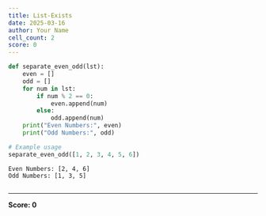 ```yaml
---
title: List-Exists
date: 2025-03-16
author: Your Name
cell_count: 2
score: 0
---
```


```python
def separate_even_odd(lst):
    even = []
    odd = []
    for num in lst:
        if num % 2 == 0:
            even.append(num)
        else:
            odd.append(num)
    print("Even Numbers:", even)
    print("Odd Numbers:", odd)

# Example usage
separate_even_odd([1, 2, 3, 4, 5, 6])
```

    Even Numbers: [2, 4, 6]
    Odd Numbers: [1, 3, 5]



```python

```


---
**Score: 0**